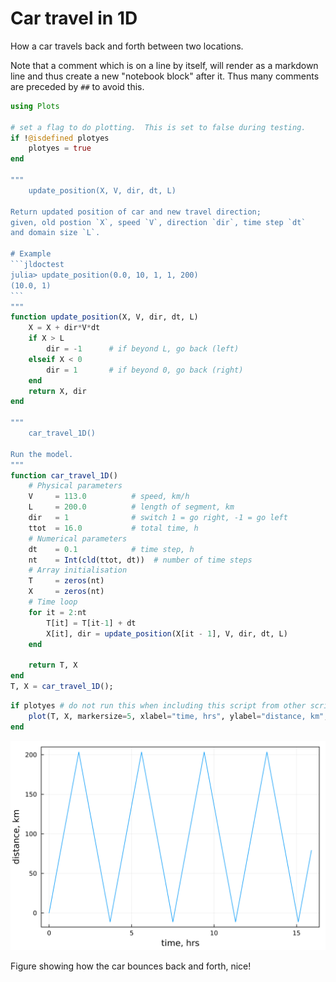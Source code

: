 # Car travel in 1D

How a car travels back and forth between two locations.

Note that a comment which is on a line by itself, will render as a markdown line and
thus create a new "notebook block" after it.
Thus many comments are preceded by `##` to avoid this.

````julia
using Plots

# set a flag to do plotting.  This is set to false during testing.
if !@isdefined plotyes
    plotyes = true
end

"""
    update_position(X, V, dir, dt, L)

Return updated position of car and new travel direction;
given, old postion `X`, speed `V`, direction `dir`, time step `dt`
and domain size `L`.

# Example
```jldoctest
julia> update_position(0.0, 10, 1, 1, 200)
(10.0, 1)
```
"""
function update_position(X, V, dir, dt, L)
    X = X + dir*V*dt
    if X > L
        dir = -1      # if beyond L, go back (left)
    elseif X < 0
        dir = 1       # if beyond 0, go back (right)
    end
    return X, dir
end

"""
    car_travel_1D()

Run the model.
"""
function car_travel_1D()
    # Physical parameters
    V     = 113.0          # speed, km/h
    L     = 200.0          # length of segment, km
    dir   = 1              # switch 1 = go right, -1 = go left
    ttot  = 16.0           # total time, h
    # Numerical parameters
    dt    = 0.1            # time step, h
    nt    = Int(cld(ttot, dt))  # number of time steps
    # Array initialisation
    T     = zeros(nt)
    X     = zeros(nt)
    # Time loop
    for it = 2:nt
        T[it] = T[it-1] + dt
        X[it], dir = update_position(X[it - 1], V, dir, dt, L)
    end

    return T, X
end
T, X = car_travel_1D();
````

````julia
if plotyes # do not run this when including this script from other scripts
    plot(T, X, markersize=5, xlabel="time, hrs", ylabel="distance, km", framestyle=:box, legend=:none)
end
````
![](car_travel-3.svg)

Figure showing how the car bounces back and forth, nice!

